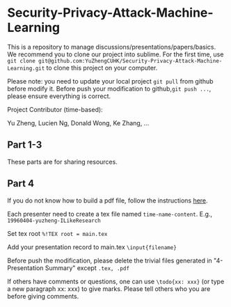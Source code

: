 # Security-Privacy-Attack-Machine-Learning
This is a repository to manage discussions/presentations/papers/basics.
We recommend you to clone our project into sublime. For the first time, use ```git clone git@github.com:YuZhengCUHK/Security-Privacy-Attack-Machine-Learning.git``` to clone this project on your computer. 

Please note: you need to update your local project ```git pull``` from github before modify it. Before push your modification to github,```git push ...```, please ensure everything is correct.

Project Contributor (time-based):

Yu Zheng, Lucien Ng, Donald Wong, Ke Zhang, ...



## Part 1-3
These parts are for sharing resources.

## Part 4

If you do not know how to build a pdf file, follow the instructions [here](https://evgenii.com/blog/creating-pdf-from-latex-in-sublime-text-3/).

Each presenter need to create a tex file named ```time-name-content```.
E.g., ```19960404-yuzheng-ILikeResearch```

Set tex root ```%!TEX root = main.tex```

Add your presentation record to main.tex ```\input{filename}```

Before push the modification, please delete the trivial files generated in "4-Presentation Summary" except ```.tex, .pdf``` 

If others have comments or questions, one can use ```\todo{xx: xxx}``` (or type a new paragraph xx: xxx) to give marks. Please tell others who you are before giving comments.
